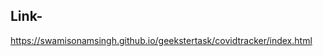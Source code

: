 Link-
-----------------------------------------------------------
https://swamisonamsingh.github.io/geekstertask/covidtracker/index.html
